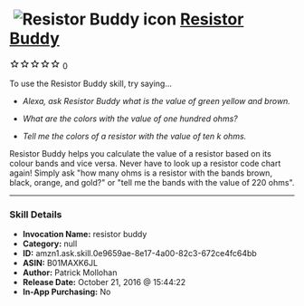 # &nbsp;<img src="skill_icon" alt="Resistor Buddy icon" width="36"> [Resistor Buddy](http://alexa.amazon.com/#skills/amzn1.ask.skill.0e9659ae-8e17-4a00-82c3-672ce4fc64bb)
![0 stars](../../images/ic_star_border_black_18dp_1x.png)![0 stars](../../images/ic_star_border_black_18dp_1x.png)![0 stars](../../images/ic_star_border_black_18dp_1x.png)![0 stars](../../images/ic_star_border_black_18dp_1x.png)![0 stars](../../images/ic_star_border_black_18dp_1x.png) 0

To use the Resistor Buddy skill, try saying...

* *Alexa, ask Resistor Buddy what is the value of green yellow and brown.*

* *What are the colors with the value of one hundred ohms?*

* *Tell me the colors of a resistor with the value of ten k ohms.*

Resistor Buddy helps you calculate the value of a resistor based on its colour bands and vice versa. Never have to look up a resistor code chart again! Simply ask "how many ohms is a resistor with the bands brown, black, orange, and gold?" or "tell me the bands with the value of 220 ohms".

***

### Skill Details

* **Invocation Name:** resistor buddy
* **Category:** null
* **ID:** amzn1.ask.skill.0e9659ae-8e17-4a00-82c3-672ce4fc64bb
* **ASIN:** B01MAXK6JL
* **Author:** Patrick Mollohan
* **Release Date:** October 21, 2016 @ 15:44:22
* **In-App Purchasing:** No

